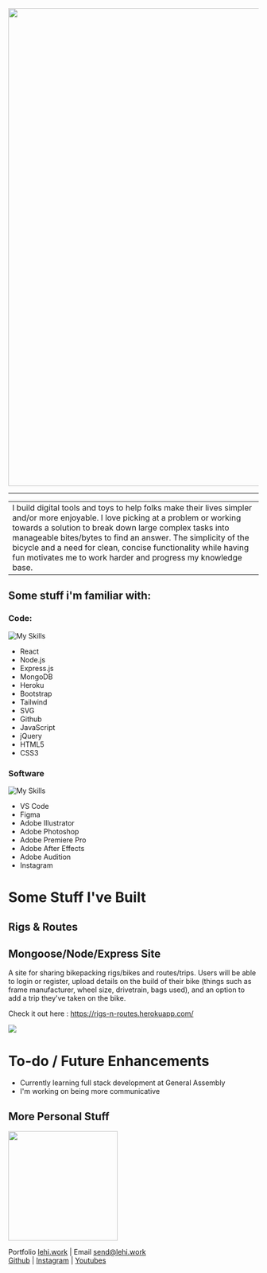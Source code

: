 <img width="960px" src='https://dev.lehi.work/img/git-intro1.png'>

---

<table>
<tr>
<td>
  I build digital tools and toys to help folks make their lives simpler and/or more enjoyable. I love picking at a problem or working towards a solution to break down large complex tasks into manageable bites/bytes to find an answer. The simplicity of the bicycle and a need for clean, concise functionality while having fun motivates me to work harder and progress my knowledge base.
</td>
</tr>
</table>

## Some stuff i'm familiar with:

### Code:

![My Skills](https://skillicons.dev/icons?i=react,nodejs,express,mongodb,heroku,bootstrap,tailwind,svg,github,js,jquery,html,css)

- React
- Node.js
- Express.js
- MongoDB
- Heroku
- Bootstrap
- Tailwind
- SVG
- Github
- JavaScript
- jQuery
- HTML5
- CSS3

### Software

![My Skills](https://skillicons.dev/icons?i=vscode,figma,illustrator,photoshop,premiere,aftereffects,au,instagram)

- VS Code
- Figma
- Adobe Illustrator
- Adobe Photoshop
- Adobe Premiere Pro
- Adobe After Effects
- Adobe Audition
- Instagram

# Some Stuff I've Built

## Rigs & Routes

## Mongoose/Node/Express Site

A site for sharing bikepacking rigs/bikes and routes/trips. Users will be able to login or register, upload details on the build of their bike (things such as frame manufacturer, wheel size, drivetrain, bags used), and an option to add a trip they've taken on the bike.

Check it out here : https://rigs-n-routes.herokuapp.com/

![](https://dev.lehi.work/scr-home.png)
 
# To-do / Future Enhancements

- Currently learning full stack development at General Assembly
- I'm working on being more communicative

## More Personal Stuff

<img src="https://dev.lehi.work/self.png" height="220px">

Portfolio [lehi.work](https://lehi.work) | Email [send@lehi.work](mailto:send@lehi.work)\
[Github](https://github.com/layhee) | [Instagram](https://www.instagram.com/stay.loose/) | [Youtubes](https://youtube.com/user/onacihel)
